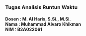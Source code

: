 <h3><b>Tugas Analisis Runtun Waktu</b></h3>

<p><h4><b>Dosen  :</b> M. Al Haris, S.Si., M.Si. <br>
<b>Nama  :</b> Muhammad Alvaro Khikman <br>
<b>NIM   :</b> B2A022061</h4></p>
